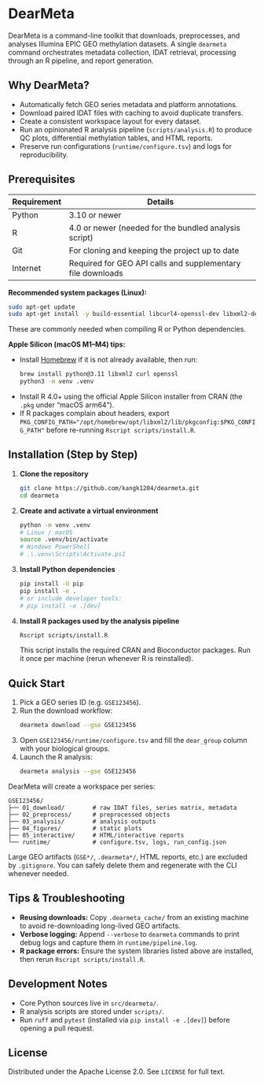 # DearMeta

DearMeta is a command-line toolkit that downloads, preprocesses, and analyses Illumina EPIC GEO methylation datasets. A single `dearmeta` command orchestrates metadata collection, IDAT retrieval, processing through an R pipeline, and report generation.

## Why DearMeta?
- Automatically fetch GEO series metadata and platform annotations.
- Download paired IDAT files with caching to avoid duplicate transfers.
- Create a consistent workspace layout for every dataset.
- Run an opinionated R analysis pipeline (`scripts/analysis.R`) to produce QC plots, differential methylation tables, and HTML reports.
- Preserve run configurations (`runtime/configure.tsv`) and logs for reproducibility.

## Prerequisites

| Requirement | Details |
|-------------|---------|
| Python      | 3.10 or newer |
| R           | 4.0 or newer (needed for the bundled analysis script) |
| Git         | For cloning and keeping the project up to date |
| Internet    | Required for GEO API calls and supplementary file downloads |

**Recommended system packages (Linux):**
```bash
sudo apt-get update
sudo apt-get install -y build-essential libcurl4-openssl-dev libxml2-dev libssl-dev
```
These are commonly needed when compiling R or Python dependencies.

**Apple Silicon (macOS M1–M4) tips:**
- Install [Homebrew](https://brew.sh/) if it is not already available, then run:
  ```bash
  brew install python@3.11 libxml2 curl openssl
  python3 -m venv .venv
  ```
- Install R 4.0+ using the official Apple Silicon installer from CRAN (the `.pkg` under “macOS arm64”).
- If R packages complain about headers, export `PKG_CONFIG_PATH="/opt/homebrew/opt/libxml2/lib/pkgconfig:$PKG_CONFIG_PATH"` before re-running `Rscript scripts/install.R`.

## Installation (Step by Step)

1. **Clone the repository**
   ```bash
   git clone https://github.com/kangk1204/dearmeta.git
   cd dearmeta
   ```

2. **Create and activate a virtual environment**
   ```bash
   python -m venv .venv
   # Linux / macOS
   source .venv/bin/activate
   # Windows PowerShell
   # .\.venv\Scripts\Activate.ps1
   ```

3. **Install Python dependencies**
   ```bash
   pip install -U pip
   pip install -e .
   # or include developer tools:
   # pip install -e .[dev]
   ```

4. **Install R packages used by the analysis pipeline**
   ```bash
   Rscript scripts/install.R
   ```
   This script installs the required CRAN and Bioconductor packages. Run it once per machine (rerun whenever R is reinstalled).

## Quick Start

1. Pick a GEO series ID (e.g. `GSE123456`).
2. Run the download workflow:
   ```bash
   dearmeta download --gse GSE123456
   ```
3. Open `GSE123456/runtime/configure.tsv` and fill the `dear_group` column with your biological groups.
4. Launch the R analysis:
   ```bash
   dearmeta analysis --gse GSE123456
   ```

DearMeta will create a workspace per series:

```
GSE123456/
├── 01_download/        # raw IDAT files, series matrix, metadata
├── 02_preprocess/      # preprocessed objects
├── 03_analysis/        # analysis outputs
├── 04_figures/         # static plots
├── 05_interactive/     # HTML/interactive reports
└── runtime/            # configure.tsv, logs, run_config.json
```

Large GEO artifacts (`GSE*/`, `.dearmeta*/`, HTML reports, etc.) are excluded by `.gitignore`. You can safely delete them and regenerate with the CLI whenever needed.

## Tips & Troubleshooting
- **Reusing downloads:** Copy `.dearmeta_cache/` from an existing machine to avoid re-downloading long-lived GEO artifacts.
- **Verbose logging:** Append `--verbose` to `dearmeta` commands to print debug logs and capture them in `runtime/pipeline.log`.
- **R package errors:** Ensure the system libraries listed above are installed, then rerun `Rscript scripts/install.R`.

## Development Notes
- Core Python sources live in `src/dearmeta/`.
- R analysis scripts are stored under `scripts/`.
- Run `ruff` and `pytest` (installed via `pip install -e .[dev]`) before opening a pull request.

## License

Distributed under the Apache License 2.0. See `LICENSE` for full text.
